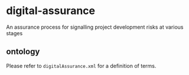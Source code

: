 # digital-assurance
An assurance process for signalling project development risks at various stages

## ontology
Please refer to `digitalAssurance.xml` for a definition of terms.
